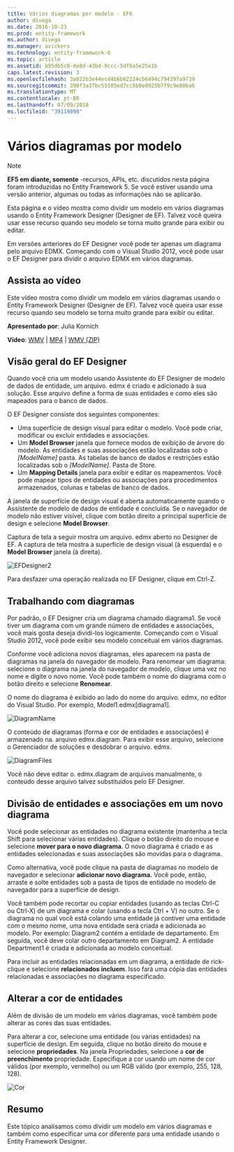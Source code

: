 ```yaml
---
title: Vários diagramas por modelo - EF6
author: divega
ms.date: 2016-10-23
ms.prod: entity-framework
ms.author: divega
ms.manager: avickers
ms.technology: entity-framework-6
ms.topic: article
ms.assetid: b95db5c8-de8d-43bd-9ccc-5df6a5e25e1b
caps.latest.revision: 3
ms.openlocfilehash: 3a022b3e44ecd4b6b62224cb6494c794397a9739
ms.sourcegitcommit: 390f3a37bc55105ed7cc5b0e0925b7f9c9e80ba6
ms.translationtype: MT
ms.contentlocale: pt-BR
ms.lasthandoff: 07/09/2018
ms.locfileid: "39119898"
---
```

# <a name="multiple-diagrams-per-model"></a>Vários diagramas por modelo
> [!NOTE]
> **EF5 em diante, somente** -recursos, APIs, etc. discutidos nesta página foram introduzidas no Entity Framework 5. Se você estiver usando uma versão anterior, algumas ou todas as informações não se aplicarão.

Esta página e o vídeo mostra como dividir um modelo em vários diagramas usando o Entity Framework Designer (Designer de EF). Talvez você queira usar esse recurso quando seu modelo se torna muito grande para exibir ou editar.

Em versões anteriores do EF Designer você pode ter apenas um diagrama pelo arquivo EDMX. Começando com o Visual Studio 2012, você pode usar o EF Designer para dividir o arquivo EDMX em vários diagramas.

## <a name="watch-the-video"></a>Assista ao vídeo
Este vídeo mostra como dividir um modelo em vários diagramas usando o Entity Framework Designer (Designer de EF). Talvez você queira usar esse recurso quando seu modelo se torna muito grande para exibir ou editar.

**Apresentado por**: Julia Kornich

**Vídeo**: [WMV](http://download.microsoft.com/download/5/C/2/5C2B52AB-5532-426F-B078-1E253341B5FA/HDI-ITPro-MSDN-winvideo-multiplediagrams.wmv) | [MP4](http://download.microsoft.com/download/5/C/2/5C2B52AB-5532-426F-B078-1E253341B5FA/HDI-ITPro-MSDN-mp4video-multiplediagrams.m4v) | [WMV (ZIP)](http://download.microsoft.com/download/5/C/2/5C2B52AB-5532-426F-B078-1E253341B5FA/HDI-ITPro-MSDN-winvideo-multiplediagrams.zip)

## <a name="ef-designer-overview"></a>Visão geral do EF Designer

Quando você cria um modelo usando Assistente do EF Designer de modelo de dados de entidade, um arquivo. edmx é criado e adicionado à sua solução. Esse arquivo define a forma de suas entidades e como eles são mapeados para o banco de dados.

O EF Designer consiste dos seguintes componentes:

-   Uma superfície de design visual para editar o modelo. Você pode criar, modificar ou excluir entidades e associações.
-   Um **Model Browser** janela que fornece modos de exibição de árvore do modelo.  As entidades e suas associações estão localizadas sob o *\[ModelName\]* pasta. As tabelas de banco de dados e restrições estão localizadas sob o  *\[ModelName\]*. Pasta de Store.
-   Um **Mapping Details** janela para exibir e editar os mapeamentos. Você pode mapear tipos de entidades ou associações para procedimentos armazenados, colunas e tabelas de banco de dados. 

A janela de superfície de design visual é aberta automaticamente quando o Assistente de modelo de dados de entidade é concluída. Se o navegador de modelo não estiver visível, clique com botão direito a principal superfície de design e selecione **Model Browser**.

Captura de tela a seguir mostra um arquivo. edmx aberto no Designer de EF. A captura de tela mostra a superfície de design visual (à esquerda) e o **Model Browser** janela (à direita).

![EFDesigner2](~/ef6/media/efdesigner2.png)

Para desfazer uma operação realizada no EF Designer, clique em Ctrl-Z.

## <a name="working-with-diagrams"></a>Trabalhando com diagramas

Por padrão, o EF Designer cria um diagrama chamado diagrama1. Se você tiver um diagrama com um grande número de entidades e associações, você mais gosta deseja dividi-los logicamente. Começando com o Visual Studio 2012, você pode exibir seu modelo conceitual em vários diagramas.   

Conforme você adiciona novos diagramas, eles aparecem na pasta de diagramas na janela do navegador de modelo. Para renomear um diagrama: selecione o diagrama na janela do navegador de modelo, clique uma vez no nome e digite o novo nome.  Você pode também o nome do diagrama com o botão direito e selecione **Renomear**.

O nome do diagrama é exibido ao lado do nome do arquivo. edmx, no editor do Visual Studio. Por exemplo, Model1.edmx\[diagrama1\].

![DiagramName](~/ef6/media/diagramname.png)

O conteúdo de diagramas (forma e cor de entidades e associações) é armazenado na. arquivo edmx.diagram. Para exibir esse arquivo, selecione o Gerenciador de soluções e desdobrar o arquivo. edmx. 

![DiagramFiles](~/ef6/media/diagramfiles.png)

Você não deve editar o. edmx.diagram de arquivos manualmente, o conteúdo desse arquivo talvez substituídos pelo EF Designer.
 
## <a name="splitting-entities-and-associations-into-a-new-diagram"></a>Divisão de entidades e associações em um novo diagrama

Você pode selecionar as entidades no diagrama existente (mantenha a tecla Shift para selecionar várias entidades). Clique o botão direito do mouse e selecione **mover para o novo diagrama**. O novo diagrama é criado e as entidades selecionadas e suas associações são movidas para o diagrama.

Como alternativa, você pode clique na pasta de diagramas no modelo de navegador e selecionar **adicionar novo diagrama.** Você pode, então, arraste e solte entidades sob a pasta de tipos de entidade no modelo de navegador para a superfície de design.

Você também pode recortar ou copiar entidades (usando as teclas Ctrl-C ou Ctrl-X) de um diagrama e colar (usando a tecla Ctrl + V) no outro. Se o diagrama no qual você está colando uma entidade já contiver uma entidade com o mesmo nome, uma nova entidade será criada e adicionada ao modelo.  Por exemplo: Diagram2 contém a entidade de departamento. Em seguida, você deve colar outro departamento em Diagram2. A entidade Department1 é criada e adicionada ao modelo conceitual.   

Para incluir as entidades relacionadas em um diagrama, a entidade de rick-clique e selecione **relacionados incluem**. Isso fará uma cópia das entidades relacionadas e associações no diagrama especificado.

## <a name="changing-the-color-of-entities"></a>Alterar a cor de entidades

Além de divisão de um modelo em vários diagramas, você também pode alterar as cores das suas entidades.

Para alterar a cor, selecione uma entidade (ou várias entidades) na superfície de design. Em seguida, clique no botão direito do mouse e selecione **propriedades**. Na janela Propriedades, selecione a **cor de preenchimento** propriedade. Especifique a cor usando um nome de cor válidos (por exemplo, vermelho) ou um RGB válido (por exemplo, 255, 128, 128). 

![Cor](~/ef6/media/color.png)

## <a name="summary"></a>Resumo

Este tópico analisamos como dividir um modelo em vários diagramas e também como especificar uma cor diferente para uma entidade usando o Entity Framework Designer. 
